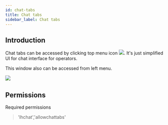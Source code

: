 ```yaml
---
id: chat-tabs
title: Chat tabs
sidebar_label: Chat tabs
---
```


## Introduction

Chat tabs can be accessed by clicking top menu icon ​![](/img/chat/chat-tabs.png). It's just simplified UI for chat interface for operators.

This window also can be accessed from left menu.

​![](/img/chat/chat-tabs-menu.png)

## Permissions

Required permissions

> 'lhchat','allowchattabs'